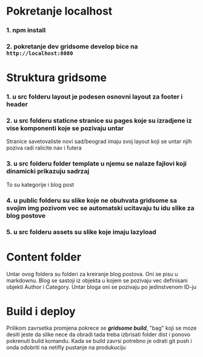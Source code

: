 # Pokretanje localhost

### 1. npm install 
### 2. pokretanje dev gridsome develop bice na `http://localhost:8080`

# Struktura gridsome

### 1. u src folderu layout je podesen osnovni layout za footer i header

### 2. u src folderu staticne stranice su pages koje su izradjene iz vise komponenti koje se pozivaju untar
Stranice savetovaliste novi sad/beograd imaju svoj layout koji se untar njih poziva radi ralicite nav i futera

### 3. u src folderu folder template u njemu se nalaze fajlovi koji dinamicki prikazuju sadrzaj 
To su kategorije i blog post

### 4. u public folderu su slike koje ne obuhvata gridsome sa svojim img pozivom vec se automatski ucitavaju tu idu slike za blog postove 

### 5. u src folderu assets su slike koje imaju lazyload 


# Content folder
Untar ovog foldera su folderi za kreiranje blog postova. Oni se pisu u markdownu.
Blog se sastoji iz objekta u kojem se pozivaju vec definisani objekti Author i Category.
Untar bloga oni se pozivaju po jedinstvenom ID-ju

# Build i deploy

Prilikom zavrsetka promjena pokrece se ***gridsome build***, "bag" koji se moze desiti jeste da slike nece da obradi tada treba izbrisati 
folder dist i ponovo pokrenuti build komandu. Kada se build zavrsi potrebno je odrati git push i onda odobriti na netifly pustanje na
produkuciju

